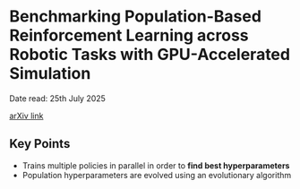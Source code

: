 # Benchmarking Population-Based Reinforcement Learning across Robotic Tasks with GPU-Accelerated Simulation

Date read: 25th July 2025

[arXiv link](https://arxiv.org/abs/2404.03336)

## Key Points
* Trains multiple policies in parallel in order to **find best hyperparameters**
* Population hyperparameters are evolved using an evolutionary algorithm